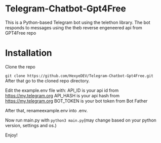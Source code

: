 # Telegram-Chatbot-Gpt4Free
This is a Python-based Telegram bot using the telethon library. The bot responds to messages using the theb reverse engeneered api from GPT4Free repo

# Installation
Clone the repo

```git clone https://github.com/HexyeDEV/Telegram-Chatbot-Gpt4Free.git```
After that go to the cloned repo directory.

Edit the example.env file with:
API_ID is your api id from https://my.telegram.org
API_HASH is your api hash from https://my.telegram.org
BOT_TOKEN is your bot token from Bot Father

After that, renameexample.env into .env.

Now run main.py with ```python3 main.py```(may change based on your python version, settings and os.)

Enjoy!
